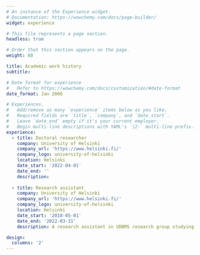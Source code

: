 ```yaml
---
# An instance of the Experience widget.
# Documentation: https://wowchemy.com/docs/page-builder/
widget: experience

# This file represents a page section.
headless: true

# Order that this section appears on the page.
weight: 60

title: Academic work history
subtitle:

# Date format for experience
#   Refer to https://wowchemy.com/docs/customization/#date-format
date_format: Jan 2006

# Experiences.
#   Add/remove as many `experience` items below as you like.
#   Required fields are `title`, `company`, and `date_start`.
#   Leave `date_end` empty if it's your current employer.
#   Begin multi-line descriptions with YAML's `|2-` multi-line prefix.
experience:
  - title: Doctoral researcher
    company: University of Helsinki
    company_url: 'https://www.helsinki.fi/'
    company_logo: university-of-helsinki
    location: Helsinki
    date_start: '2022-04-01'
    date_end: ''
    description:
        
  - title: Research assistant
    company: University of Helsinki
    company_url: 'https://www.helsinki.fi/'
    company_logo: university-of-helsinki
    location: Helsinki
    date_start: '2018-05-01'
    date_end: '2022-03-31'
    description: A research assistant in UDBMS research group studying applications of category theory for multi-model data management.

design:
  columns: '2'
---
```

